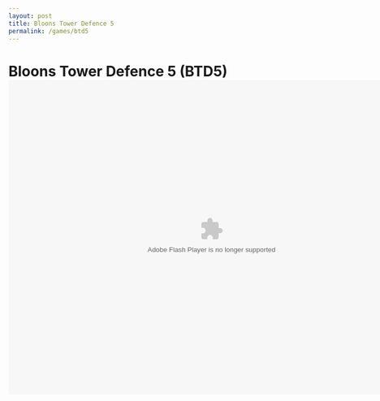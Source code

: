 ```yaml
---
layout: post
title: Bloons Tower Defence 5
permalink: /games/btd5
---
```

<h1> Bloons Tower Defence 5 (BTD5)
<br /><embed src="http://www01.webplayhub.com/wp-content/games/mochi/B/bloons-tower-defense-5.swf" wmode="direct" menu="false" quality="high" width="800" height="620" allowscriptaccess="always" type="application/x-shockwave-flash" pluginspage="http://www.macromedia.com/go/getflashplayer" />
